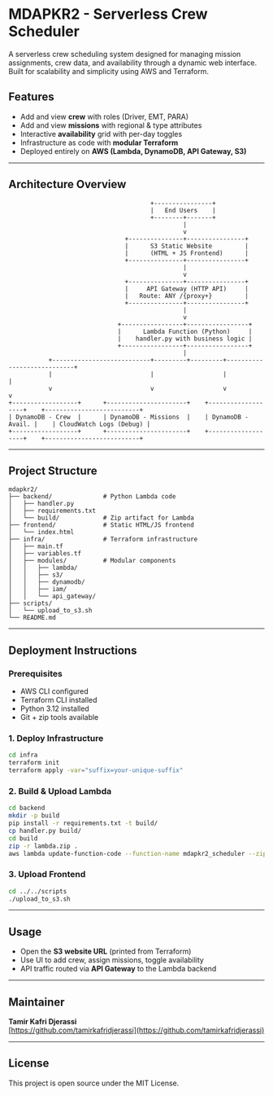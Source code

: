 # MDAPKR2 - Serverless Crew Scheduler

A serverless crew scheduling system designed for managing mission assignments, crew data, and availability through a dynamic web interface. Built for scalability and simplicity using AWS and Terraform.

## Features

- Add and view **crew** with roles (Driver, EMT, PARA)
- Add and view **missions** with regional & type attributes
- Interactive **availability** grid with per-day toggles
- Infrastructure as code with **modular Terraform**
- Deployed entirely on **AWS (Lambda, DynamoDB, API Gateway, S3)**

---

## Architecture Overview

```
                                       +----------------+
                                       |   End Users    |
                                       +--------+-------+
                                                |
                                                v
                                +---------------+----------------+
                                |      S3 Static Website         |
                                |      (HTML + JS Frontend)      |
                                +---------------+----------------+
                                                |
                                                v
                                +---------------+----------------+
                                |     API Gateway (HTTP API)     |
                                |   Route: ANY /{proxy+}         |
                                +---------------+----------------+
                                                |
                                                v
                              +-----------------+-----------------+
                              |      Lambda Function (Python)     |
                              |    handler.py with business logic |
                              +-----------------+-----------------+
                                                |
           +---------------------------+---------+---------+----------------------------+
           |                           |                   |                            |
           v                           v                   v                            v
+------------------+      +----------------------+    +-------------------+    +--------------------------+
| DynamoDB - Crew  |      | DynamoDB - Missions  |    | DynamoDB - Avail. |    | CloudWatch Logs (Debug) |
+------------------+      +----------------------+    +-------------------+    +--------------------------+

```

---

## Project Structure

```
mdapkr2/
├── backend/              # Python Lambda code
│   ├── handler.py
│   ├── requirements.txt
│   └── build/            # Zip artifact for Lambda
├── frontend/             # Static HTML/JS frontend
│   └── index.html
├── infra/                # Terraform infrastructure
│   ├── main.tf
│   ├── variables.tf
│   ├── modules/          # Modular components
│   │   ├── lambda/
│   │   ├── s3/
│   │   ├── dynamodb/
│   │   ├── iam/
│   │   └── api_gateway/
├── scripts/
│   └── upload_to_s3.sh
└── README.md
```

---

## Deployment Instructions

### Prerequisites

- AWS CLI configured
- Terraform CLI installed
- Python 3.12 installed
- Git + zip tools available

### 1. Deploy Infrastructure

```bash
cd infra
terraform init
terraform apply -var="suffix=your-unique-suffix"
```

### 2. Build & Upload Lambda

```bash
cd backend
mkdir -p build
pip install -r requirements.txt -t build/
cp handler.py build/
cd build
zip -r lambda.zip .
aws lambda update-function-code --function-name mdapkr2_scheduler --zip-file fileb://lambda.zip
```

### 3. Upload Frontend

```bash
cd ../../scripts
./upload_to_s3.sh
```

---

## Usage

- Open the **S3 website URL** (printed from Terraform)
- Use UI to add crew, assign missions, toggle availability
- API traffic routed via **API Gateway** to the Lambda backend

---

## Maintainer

**Tamir Kafri Djerassi**  
[https://github.com/tamirkafridjerassi](https://github.com/tamirkafridjerassi)

---

## License

This project is open source under the MIT License.
